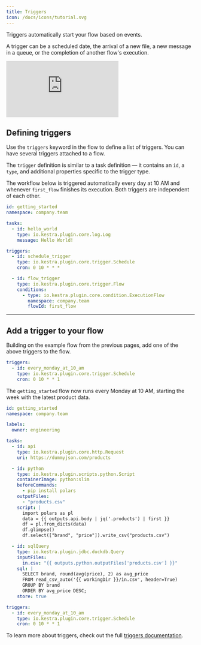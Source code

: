```yaml
---
title: Triggers
icon: /docs/icons/tutorial.svg
---
```


Triggers automatically start your flow based on events.

A trigger can be a scheduled date, the arrival of a new file, a new message in a queue, or the completion of another flow's execution.

<div class="video-container">
  <iframe src="https://www.youtube.com/embed/iDOE9GmPUQ0?si=A0FgtqPa0g2W5oFQ" title="YouTube video player" frameborder="0" allow="accelerometer; autoplay; clipboard-write; encrypted-media; gyroscope; picture-in-picture; web-share" referrerpolicy="strict-origin-when-cross-origin" allowfullscreen></iframe>
</div>

## Defining triggers

Use the `triggers` keyword in the flow to define a list of triggers. You can have several triggers attached to a flow.

The `trigger` definition is similar to a task definition — it contains an `id`, a `type`, and additional properties specific to the trigger type.

The workflow below is triggered automatically every day at 10 AM and whenever `first_flow` finishes its execution. Both triggers are independent of each other.

```yaml
id: getting_started
namespace: company.team

tasks:
  - id: hello_world
    type: io.kestra.plugin.core.log.Log
    message: Hello World!

triggers:
  - id: schedule_trigger
    type: io.kestra.plugin.core.trigger.Schedule
    cron: 0 10 * * *

  - id: flow_trigger
    type: io.kestra.plugin.core.trigger.Flow
    conditions:
      - type: io.kestra.plugin.core.condition.ExecutionFlow
        namespace: company.team
        flowId: first_flow
```

---

## Add a trigger to your flow

Building on the example flow from the previous pages, add one of the above triggers to the flow.

```yaml
triggers:
  - id: every_monday_at_10_am
    type: io.kestra.plugin.core.trigger.Schedule
    cron: 0 10 * * 1
```
The `getting_started` flow now runs every Monday at 10 AM, starting the week with the latest product data.

```yaml
id: getting_started
namespace: company.team

labels:
  owner: engineering

tasks:
  - id: api
    type: io.kestra.plugin.core.http.Request
    uri: https://dummyjson.com/products

  - id: python
    type: io.kestra.plugin.scripts.python.Script
    containerImage: python:slim
    beforeCommands:
      - pip install polars
    outputFiles:
      - "products.csv"
    script: |
      import polars as pl
      data = {{ outputs.api.body | jq('.products') | first }}
      df = pl.from_dicts(data)
      df.glimpse()
      df.select(["brand", "price"]).write_csv("products.csv")

  - id: sqlQuery
    type: io.kestra.plugin.jdbc.duckdb.Query
    inputFiles:
      in.csv: "{{ outputs.python.outputFiles['products.csv'] }}"
    sql: |
      SELECT brand, round(avg(price), 2) as avg_price
      FROM read_csv_auto('{{ workingDir }}/in.csv', header=True)
      GROUP BY brand
      ORDER BY avg_price DESC;
    store: true

triggers:
  - id: every_monday_at_10_am
    type: io.kestra.plugin.core.trigger.Schedule
    cron: 0 10 * * 1
```

To learn more about triggers, check out the full [triggers documentation](../04.workflow-components/07.triggers/index.md).
